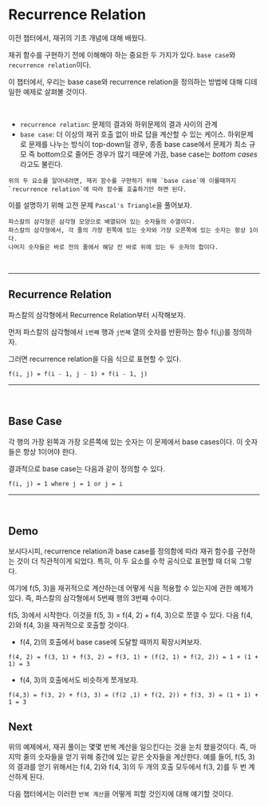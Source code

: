 # Recurrence Relation

이전 챕터에서, 재귀의 기초 개념에 대해 배웠다.

재귀 함수를 구현하기 전에 이해해야 하는 중요한 두 가지가 있다. `base case`와 `recurrence relation`이다.

이 챕터에서, 우리는 base case와 recurrence relation을 정의하는 방법에 대해 디테일한 예제로 살펴볼 것이다.

<br>

* `recurrence relation`: 문제의 결과와 하위문제의 결과 사이의 관계
* `base case`: 더 이상의 재귀 호출 없이 바로 답을 계산할 수 있는 케이스.
하위문제로 문제를 나누는 방식이 top-down일 경우, 
종종 base case에서 문제가 최소 규모 즉 bottom으로 줄어든 경우가 많기 때문에
가끔, base case는 *bottom cases*라고도 불린다.

```text
위의 두 요소를 알아내려면, 재귀 함수를 구현하기 위해 `base case`에 이를때까지 `recurrence relation`에 따라 함수롤 호출하기만 하면 된다.
```

이를 설명하기 위해 고전 문제 `Pascal's Triangle`을 풀어보자.

```text
파스칼의 삼각형은 삼각형 모양으로 배열되어 있는 숫자들의 수열이다.
파스칼의 삼각형에서, 각 줄의 가장 왼쪽에 있는 숫자와 가장 오른쪽에 있는 숫자는 항상 1이다.
나머지 숫자들은 바로 전의 줄에서 해당 칸 바로 위에 있는 두 숫자의 합이다.
```

<br>

---

## Recurrence Relation

파스칼의 삼각형에서 Recurrence Relation부터 시작해보자.

먼저 파스칼의 삼각형에서 `i번째` 행과 `j번째` 열의 숫자를 반환하는 함수 f(i,j)를 정의하자.

그러면 recurrence relation을 다음 식으로 표현할 수 있다.

```text
f(i, j) = f(i - 1, j - 1) + f(i - 1, j)
```

---

<br>

## Base Case

각 행의 가장 왼쪽과 가장 오른쪽에 있는 숫자는 이 문제에서 base cases이다. 이 숫자들은 항상 1이어야 한다.

결과적으로 base case는 다음과 같이 정의할 수 있다.

```text
f(i, j) = 1 where j = 1 or j = i
```

---

<br>

## Demo

보시다시피, recurrence relation과 base case를 정의함에 따라 재귀 함수를 구현하는 것이 더 직관적이게 되었다.
특히, 이 두 요소를 수학 공식으로 표현할 때 더욱 그렇다.

여기에 f(5, 3)을 재귀적으로 계산하는데 어떻게 식을 적용할 수 있는지에 관한 예제가 있다.
즉, 파스칼의 삼각형에서 5번째 행의 3번째 수이다.

f(5, 3)에서 시작한다.
이것을 f(5, 3) = f(4, 2) + f(4, 3)으로 쪼갤 수 있다.
다음 f(4, 2)와 f(4, 3)을 재귀적으로 호출할 것이다.

* f(4, 2)의 호출에서 base case에 도달할 때까지 확장시켜보자.

```text
f(4, 2) = f(3, 1) + f(3, 2) = f(3, 1) + (f(2, 1) + f(2, 2)) = 1 + (1 + 1) = 3
```

* f(4, 3)의 호출에서도 비슷하게 쪼개보자.

```text
f(4,3) = f(3, 2) + f(3, 3) = (f(2 ,1) + f(2, 2)) + f(3, 3) = (1 + 1) + 1 = 3
```

## Next

위의 예제에서, 재귀 풀이는 몇몇 반복 계산을 일으킨다는 것을 눈치 챘을것이다.
즉, 마지막 줄의 숫자들을 얻기 위해 중간에 있는 같은 숫자들을 계산한다.
예를 들어, f(5, 3)의 결과를 얻기 위해서는 f(4, 2)와 f(4, 3)의 두 개의 호출 모두에서 f(3, 2)를 두 번 계산하게 된다.

다음 챕터에서는 이러한 `반복 계산`을 어떻게 피할 것인지에 대해 얘기할 것이다.

